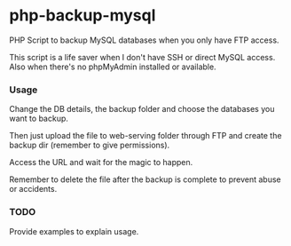 # php-backup-mysql

PHP Script to backup MySQL databases when you only have FTP access.

This script is a life saver when I don't have SSH or direct MySQL access. Also when there's no phpMyAdmin installed or available.

### Usage

Change the DB details, the backup folder and choose the databases you want to backup.

Then just upload the file to web-serving folder through FTP and create the backup dir (remember to give permissions).

Access the URL and wait for the magic to happen.

Remember to delete the file after the backup is complete to prevent abuse or accidents.

### TODO

Provide examples to explain usage.
